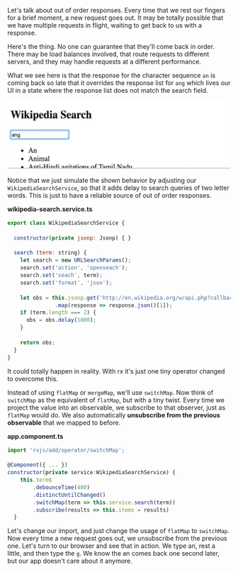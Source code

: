 Let's talk about out of order responses. Every time that we rest our fingers for a brief moment, a new request goes out. It may be totally possible that we have multiple requests in flight, waiting to get back to us with a response.

Here's the thing. No one can guarantee that they'll come back in order. There may be load balances involved, that route requests to different servers, and they may handle requests at a different performance.

What we see here is that the response for the character sequence `an` is coming back so late that it overrides the response list for `ang` which lives our UI in a state where the response list does not match the search field.

![Out of Order](../images/angular-2-building-an-instant-search-with-angular-2-dealing-with-out-of-order-responses-example.png)

Notice that we just simulate the shown behavior by adjusting our `WikipediaSearchService`, so that it adds delay to search queries of two letter words. This is just to have a reliable source of out of order responses. 

**wikipedia-search.service.ts**
``` javascript
export class WikipediaSearchService {

  constructor(private jsonp: Jsonp) { }

  search (term: string) {
    let search = new URLSearchParams();
    search.set('action', 'openseach');
    search.set('seach', term);
    search.set('format', 'json');

    let obs = this.jsonp.get('http://en.wikipedia.org/w/api.php?callback=JSONP_CALLBACK', {search})
               .map(response => response.json()[1]);
    if (term.length === 2) {
      obs = obs.delay(1000);
    }

    return obs;
  }
}
```
It could totally happen in reality. With rx it's just one tiny operator changed to overcome this.

Instead of using `flatMap` or `mergeMap`, we'll use `switchMap`. Now think of `switchMap` as the equivalent of `flatMap`, but with a tiny twist. Every time we project the value into an observable, we subscribe to that observer, just as `flatMap` would do. We also automatically **unsubscribe from the previous observable** that we mapped to before.

**app.component.ts**
``` javascript
import 'rxjs/add/operator/switchMap';

@Component({ ... })
constructor(private service:WikipediaSearchService) {
    this.term$
        .debounceTime(400)
        .distinctUntilChanged()
        .switchMap(term => this.service.search(term))
        .subscribe(results => this.items = results)
  }
```
Let's change our import, and just change the usage of `flatMap` to `switchMap`. Now every time a new request goes out, we unsubscribe from the previous one. Let's turn to our browser and see that in action. We type an, rest a little, and then type the `g`. We know the an comes back one second later, but our app doesn't care about it anymore.